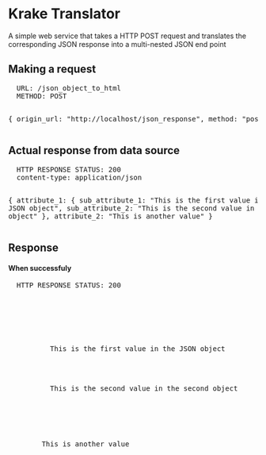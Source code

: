 Krake Translator
===

A simple web service that takes a HTTP POST request and translates the corresponding JSON response into a multi-nested JSON
end point

<h2>Making a request</h2>
<pre>
  URL: /json_object_to_html
  METHOD: POST

  {
    origin_url: "http://localhost/json_response",
    method: "post"
  }
</pre>

<h2>Actual response from data source</h2>
<pre>
  HTTP RESPONSE STATUS: 200
  content-type: application/json

  {
    attribute_1: {
      sub_attribute_1: "This is the first value in the JSON object",
      sub_attribute_2: "This is the second value in the second object"
    },
    attribute_2: "This is another value"
  }
</pre>

<h2>Response</h2>
<h4>When successfuly</h4>
<pre>
  HTTP RESPONSE STATUS: 200

  <html>
    <body>
      <div id="attribute_1">
        <div id="sub_attribute_1">
          This is the first value in the JSON object
        </div>
        <div id="sub_attribute_2">
          This is the second value in the second object
        </div>      
      </div>
      <div id="attribute_2">
        This is another value
      </div>
    </body>
  </html>
</pre>

